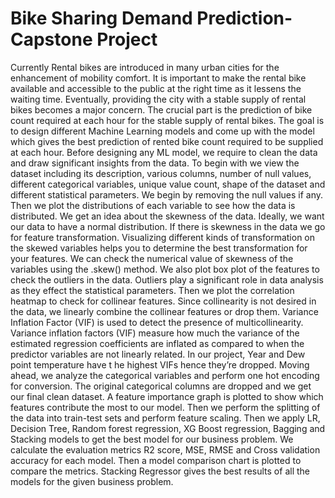 # Bike Sharing Demand Prediction-Capstone Project
Currently Rental bikes are introduced in many urban cities for the enhancement of mobility comfort. It is important to make the rental bike available and accessible to the public at the right time as it lessens the waiting time. Eventually, providing the city with a stable supply of rental bikes becomes a major concern. The crucial part is the prediction of bike count required at each hour for the stable supply of rental bikes. The goal is to design different Machine Learning models and come up with the model which gives the best prediction of rented bike count required to be supplied at each hour. Before designing any ML model, we require to clean the data and draw significant insights from the data. To begin with we view the dataset including its description, various columns, number of null values, different categorical variables, unique value count, shape of the dataset and different statistical parameters. We begin by removing the null values if any. Then we plot the distributions of each variable to see how the data is distributed. We get an idea about the skewness of the data. Ideally, we want our data to have a normal distribution. If there is skewness in the data we go for feature transformation. Visualizing different kinds of transformation on the skewed variables helps you to determine the best transformation for your features. We can check the numerical value of skewness of the variables using the .skew() method. We also plot box plot of the features to check the outliers in the data. Outliers play a significant role in data analysis as they effect the statistical parameters. Then we plot the correlation heatmap to check for collinear features. Since collinearity is not desired in the data, we linearly combine the collinear features or drop them. Variance Inflation Factor (VIF) is used to detect the presence of multicollinearity. Variance inflation factors (VIF) measure how much the variance of the estimated regression coefficients are inflated as compared to when the predictor variables are not linearly related. In our project, Year and Dew point temperature have t he highest VIFs hence they’re dropped. Moving ahead, we analyze the categorical variables and perform one hot encoding for conversion. The original categorical columns are dropped and we get our final clean dataset. A feature importance graph is plotted to show which features contribute the most to our model. Then we perform the splitting of the data into train-test sets and perform feature scaling. Then we apply LR, Decision Tree, Random forest regression, XG Boost regression, Bagging and Stacking models to get the best model for our business problem. We calculate the evaluation metrics R2 score, MSE, RMSE and Cross validation accuracy for each model. Then a model comparison chart is plotted to compare the metrics. Stacking Regressor gives the best results of all the models for the given business problem.
